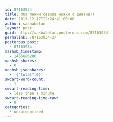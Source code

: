```yaml
---
id: 87163934
title: Оба лежим свесив ножки с дивана))
date: 2011-12-17T22:24:41+00:00
author: sashabelan
layout: post
guid: http://sashabelan.posterous.com/87163934
permalink: /87163934-2/
posterous_post:
  - 87163934
mashsb_timestamp:
  - 1465686286
mashsb_shares:
  - 0
mashsb_jsonshares:
  - '{"total":0}'
swcart-word-count:
  - 1
swcart-reading-time:
  - less then a minute
swcart-reading-time-raw:
  - 0
categories:
  - uncategorized
---
```

[](http://instagr.am/p/Zu1Je/)